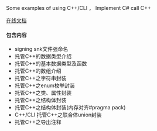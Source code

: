 Some examples of using C++/CLI ， Implement C# call C++ 

[在线文档](https://blog.csdn.net/aoshilang2249/category_2444285.html)

#### 包含内容
- signing snk文件强命名
- 托管C++的数据类型介绍
- 托管C++的基本数据类型及函数
- 托管C++的数组介绍
- 托管C++之字符串封装
- 托管C++之enum枚举封装
- 托管C++之类、属性封装
- 托管C++之结构体封装
- 托管C++之结构体封装(内存对齐#pragma pack)
- C++/CLI 托管C++之联合体union封装
- 托管C++之导出注释

